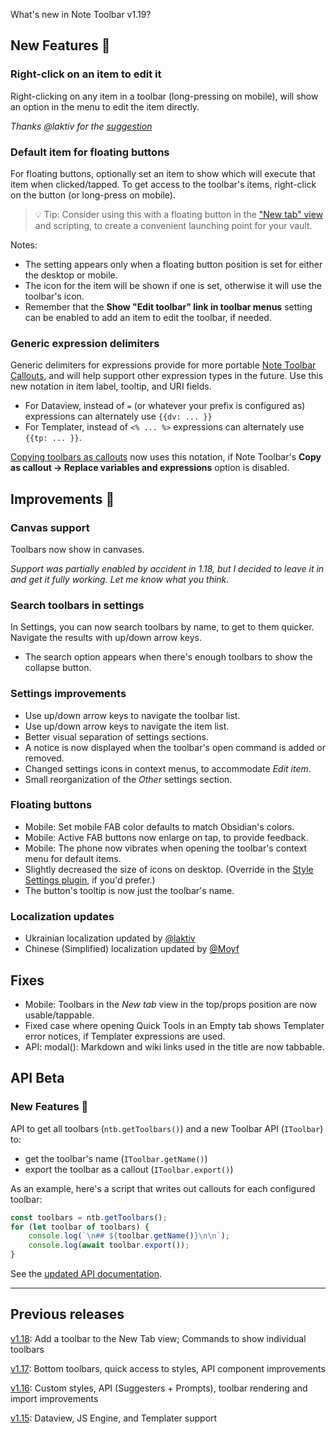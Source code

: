 What's new in Note Toolbar v1.19?

## New Features 🎉

### Right-click on an item to edit it

Right-clicking on any item in a toolbar (long-pressing on mobile), will show an option in the menu to edit the item directly.

_Thanks @laktiv for the [suggestion](https://github.com/chrisgurney/obsidian-note-toolbar/discussions/214#discussioncomment-11955006)_

### Default item for floating buttons

For floating buttons, optionally set an item to show which will execute that item when clicked/tapped. To get access to the toolbar's items, right-click on the button (or long-press on mobile).

> 💡 Tip: Consider using this with a floating button in the ["New tab" view](https://github.com/chrisgurney/obsidian-note-toolbar/wiki/Defining-where-to-show-toolbars#show-a-toolbar-in-the-new-tab-view) and scripting, to create a convenient launching point for your vault.

Notes:

- The setting appears only when a floating button position is set for either the desktop or mobile.
- The icon for the item will be shown if one is set, otherwise it will use the toolbar's icon.
- Remember that the **Show "Edit toolbar" link in toolbar menus** setting can be enabled to add an item to edit the toolbar, if needed.

### Generic expression delimiters

Generic delimiters for expressions provide for more portable [Note Toolbar Callouts](https://github.com/chrisgurney/obsidian-note-toolbar/wiki/Note-Toolbar-Callouts), and will help support other expression types in the future. Use this new notation in item label, tooltip, and URI fields.

- For Dataview, instead of `=` (or whatever your prefix is configured as) expressions can alternately use `{{dv: ... }}`
- For Templater, instead of `<% ... %>` expressions can alternately use `{{tp: ... }}`.

[Copying toolbars as callouts](https://github.com/chrisgurney/obsidian-note-toolbar/wiki/Creating-callouts-from-toolbars) now uses this notation, if Note Toolbar's **Copy as callout → Replace variables and expressions** option is disabled.

## Improvements 🚀

### Canvas support

Toolbars now show in canvases.

_Support was partially enabled by accident in 1.18, but I decided to leave it in and get it fully working. Let me know what you think._

### Search toolbars in settings

In Settings, you can now search toolbars by name, to get to them quicker. Navigate the results with up/down arrow keys.

- The search option appears when there's enough toolbars to show the collapse button.

### Settings improvements

- Use up/down arrow keys to navigate the toolbar list.
- Use up/down arrow keys to navigate the item list.
- Better visual separation of settings sections.
- A notice is now displayed when the toolbar's open command is added or removed.
- Changed settings icons in context menus, to accommodate _Edit item_.
- Small reorganization of the _Other_ settings section.

### Floating buttons

- Mobile: Set mobile FAB color defaults to match Obsidian's colors.
- Mobile: Active FAB buttons now enlarge on tap, to provide feedback.
- Mobile: The phone now vibrates when opening the toolbar's context menu for default items.
- Slightly decreased the size of icons on desktop. (Override in the [Style Settings plugin](https://github.com/chrisgurney/obsidian-note-toolbar/wiki/Style-Settings-plugin-support), if you'd prefer.)
- The button's tooltip is now just the toolbar's name.

### Localization updates

- Ukrainian localization updated by [@laktiv](https://github.com/laktiv)
- Chinese (Simplified) localization updated by [@Moyf](https://github.com/Moyf)

## Fixes

- Mobile: Toolbars in the _New tab_ view in the top/props position are now usable/tappable.
- Fixed case where opening Quick Tools in an Empty tab shows Templater error notices, if Templater expressions are used.
- API: modal(): Markdown and wiki links used in the title are now tabbable.

## API Beta

### New Features 🎉

API to get all toolbars (`ntb.getToolbars()`) and a new Toolbar API (`IToolbar`) to:

- get the toolbar's name (`IToolbar.getName()`)
- export the toolbar as a callout (`IToolbar.export()`)

As an example, here's a script that writes out callouts for each configured toolbar:

```js
const toolbars = ntb.getToolbars();
for (let toolbar of toolbars) {
    console.log(`\n## ${toolbar.getName()}\n\n`);
    console.log(await toolbar.export());
}
```

See the [updated API documentation](https://github.com/chrisgurney/obsidian-note-toolbar/wiki/Note-Toolbar-API).

---

## Previous releases

[v1.18](https://github.com/chrisgurney/obsidian-note-toolbar/releases/tag/1.18.1): Add a toolbar to the New Tab view; Commands to show individual toolbars

[v1.17](https://github.com/chrisgurney/obsidian-note-toolbar/releases/tag/1.17.0): Bottom toolbars, quick access to styles, API component improvements

[v1.16](https://github.com/chrisgurney/obsidian-note-toolbar/releases/tag/1.16.0): Custom styles, API (Suggesters + Prompts), toolbar rendering and import improvements

[v1.15](https://github.com/chrisgurney/obsidian-note-toolbar/releases/tag/1.15.0): Dataview, JS Engine, and Templater support